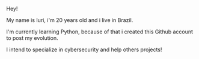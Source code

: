 Hey! 

My name is Iuri, i'm 20 years old and i live in Brazil.

I'm currently learning Python, because of that i created this Github account to post my evolution.

I intend to specialize in cybersecurity and help others projects!
